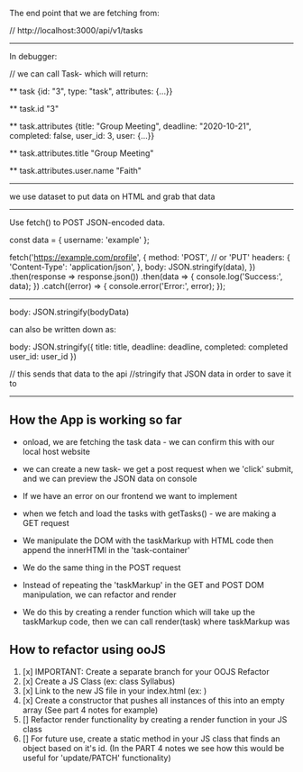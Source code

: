 The end point that we are fetching from: 

// http://localhost:3000/api/v1/tasks

---------------
In debugger: 

// we can call Task- which will return: 

** task
   {id: "3", type: "task", attributes: {…}}

** task.id
  "3"

** task.attributes
   {title: "Group Meeting", deadline: "2020-10-21", completed: false, user_id: 3, user: {…}}

** task.attributes.title
   "Group Meeting"

** task.attributes.user.name
   "Faith"

---------------------
we use dataset to put data on HTML and grab that data 

-----------

Use fetch() to POST JSON-encoded data.

const data = { username: 'example' };

fetch('https://example.com/profile', {
  method: 'POST', // or 'PUT'
  headers: {
    'Content-Type': 'application/json',
  },
  body: JSON.stringify(data),
})
.then(response => response.json())
.then(data => {
  console.log('Success:', data);
})
.catch((error) => {
  console.error('Error:', error);
});

--------------------

body: JSON.stringify(bodyData) 

can also be written down as: 

body: JSON.stringify({
  title: title, 
  deadline: deadline, 
  completed: completed
  user_id: user_id 
})

// this sends that data to the api 
//stringify that JSON data in order to save it to 

------------------------------
## How the App is working so far 

* onload, we are fetching the task data - we can confirm this with our local host website 
* we can create a new task- we get a post request when we 'click' submit, and we can preview the JSON data on console 

* If we have an error on our frontend we want to implement 

*  when we fetch and load the tasks with  getTasks() - we are making a GET  request 

* We manipulate the DOM with the taskMarkup with HTML code then append the innerHTMl in the 'task-container' 

* We do the same thing in the POST request 
* Instead of repeating the 'taskMarkup' in the GET and POST DOM manipulation, we can refactor and render 
* We do this by creating a render function which will take up the taskMarkup code, then we can call render(task) where taskMarkup was 

## How to refactor using ooJS

 1. [x] IMPORTANT: Create a separate branch for your OOJS Refactor
 2. [x] Create a JS Class (ex: class Syllabus)
 3. [x] Link to the new JS file in your index.html (ex: <script type="text/javascript" src="src/syllabus.js"></script>)
 4. [x] Create a constructor that pushes all instances of this into an empty array (See part 4 notes for example)
 5. [] Refactor render functionality by creating a render function in your JS class
 6. [] For future use, create a static method in your JS class that finds an object based on it's id. (In the PART 4 notes we see how this would be useful for 'update/PATCH' functionality)








